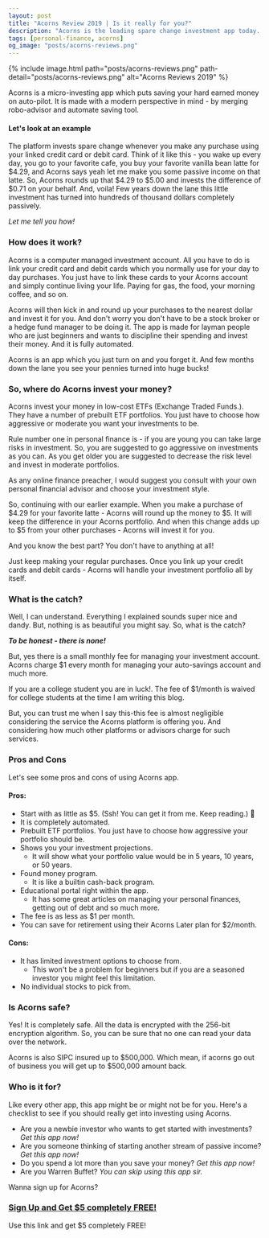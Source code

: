 ```yaml
---
layout: post
title: "Acorns Review 2019 | Is it really for you?"
description: "Acorns is the leading spare change investment app today. Perfect online platform for beginners to start investing at low fees."
tags: [personal-finance, acorns]
og_image: "posts/acorns-reviews.png"
---
```


{% include image.html path="posts/acorns-reviews.png" path-detail="posts/acorns-reviews.png" alt="Acorns Reviews 2019" %}


Acorns is a micro-investing app which puts saving your hard earned money on auto-pilot. It is made with a modern perspective in mind - by merging robo-advisor and automate saving tool. 

#### Let's look at an example

The platform invests spare change whenever you make any purchase using your linked credit card or debit card. Think of it like this - you wake up every day, you go to your favorite cafe, you buy your favorite vanilla bean latte for $4.29, and Acorns says yeah let me make you some passive income on that latte. So, Acorns rounds up that $4.29 to $5.00 and invests the difference of $0.71 on your behalf. And, voila! Few years down the lane this little investment has turned into hundreds of thousand dollars completely passively.

*Let me tell you how!*

### How does it work?

Acorns is a computer managed investment account. All you have to do is link your credit card and debit cards which you normally use for your day to day purchases. You just have to link these cards to your Acorns account and simply continue living your life. Paying for gas, the food, your morning coffee, and so on.

Acorns will then kick in and round up your purchases to the nearest dollar and invest it for you. And don't worry you don't have to be a stock broker or a hedge fund manager to be doing it. The app is made for layman people who are just beginners and wants to discipline their spending and invest their money. And it is fully automated.

Acorns is an app which you just turn on and you forget it. And few months down the lane you see your pennies turned into huge bucks!


### So, where do Acorns invest your money?

Acorns invest your money in low-cost ETFs (Exchange Traded Funds.). They have a number of prebuilt ETF portfolios. You just have to choose how aggressive or moderate you want your investments to be.

Rule number one in personal finance is - if you are young you can take large risks in investment. So, you are suggested to go aggressive on investments as you can. As you get older you are suggested to decrease the risk level and invest in moderate portfolios.

As any online finance preacher, I would suggest you consult with your own personal financial advisor and choose your investment style.

So, continuing with our earlier example. When you make a purchase of $4.29 for your favorite latte - Acorns will round up the money to $5. It will keep the difference in your Acorns portfolio. And when this change adds up to $5 from your other purchases - Acorns will invest it for you.

And you know the best part? You don't have to anything at all!

Just keep making your regular purchases. Once you link up your credit cards and debit cards - Acorns will handle your investment portfolio all by itself.

### What is the catch?

Well, I can understand. Everything I explained sounds super nice and dandy. But, nothing is as beautiful you might say. So, what is the catch? 

***To be honest - there is none!***

But, yes there is a small monthly fee for managing your investment account. Acorns charge $1 every month for managing your auto-savings account and much more. 

If you are a college student you are in luck!. The fee of $1/month is waived for college students at the time I am writing this blog. 

But, you can trust me when I say this-this fee is almost negligible considering the service the Acorns platform is offering you. And considering how much other platforms or advisors charge for such services.

### Pros and Cons

Let's see some pros and cons of using Acorns app.

#### Pros:
- Start with as little as $5. (Ssh! You can get it from me. Keep reading.) 📖
- It is completely automated.
- Prebuilt ETF portfolios. You just have to choose how aggressive your portfolio should be.
- Shows you your investment projections. 
  - It will show what your portfolio value would be in 5 years, 10 years, or 50 years.
- Found money program. 
  - It is like a builtin cash-back program.
- Educational portal right within the app. 
  - It has some great articles on managing your personal finances, getting out of debt and so much more.
- The fee is as less as $1 per month.
- You can save for retirement using their Acorns Later plan for $2/month.

#### Cons:
- It has limited investment options to choose from. 
  - This won't be a problem for beginners but if you are a seasoned investor you might feel this limitation.
- No individual stocks to pick from.


### Is Acorns safe?

Yes! It is completely safe. All the data is encrypted with the 256-bit encryption algorithm. So, you can be sure that no one can read your data over the network.

Acorns is also SIPC insured up to $500,000. Which mean, if acorns go out of business you will get up to $500,000 amount back.


### Who is it for?

Like every other app, this app might be or might not be for you. Here's a checklist to see if you should really get into investing using Acorns.

- Are you a newbie investor who wants to get started with investments? *Get this app now!*
- Are you someone thinking of starting another stream of passive income? *Get this app now!*
- Do you spend a lot more than you save your money? *Get this app now!*
- Are you Warren Buffet? *You can skip using this app sir.*


Wanna sign up for Acorns?

### [Sign Up and Get $5 completely FREE!](http://bit.ly/acornFree)

Use this link and get $5 completely FREE!
